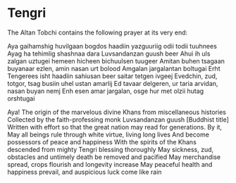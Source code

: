 

# Tengri

The Altan Tobchi contains the following prayer at its very end:

Aya gaihamshig huvilgaan bogdos haadiin yazguuriig odii todii tuuhnees
Ayag ha tehimlig shashnaa dara Luvsandanzan guush beer
Ahui ih uls zalgan uztugei hemeen hicheen bichuulsen tuugeer
Amitan buhen tsagaan buyanaar ezlen, amin nasan urt bolood
Amgalan jargalantan boltugai
Erht Tengerees isht haadiin sahiusan beer saitar tetgen ivgeej
Evedchin, zud, totgor, tsag busiin uhel ustan amarlij
Ed tavaar delgeren, ur taria arvidan, nasan buyan nemj
Enh esen amar jargalan, osge hur met olzii hutag orshtugai

Aya! The origin of the marvelous divine Khans from miscellaneous histories
Collected by the faith-professing monk Luvsandanzan guush [Buddhist title]
Written with effort so that the great nation may read for generations. By it,
May all beings rule through white virtue, living long lives
And become possessors of peace and happiness
With the spirits of the Khans descended from mighty Tengri blessing thoroughly
May sickness, zud, obstacles and untimely death be removed and pacified
May merchandise spread, crops flourish and longevity increase
May peaceful health and happiness prevail, and auspicious luck come like rain